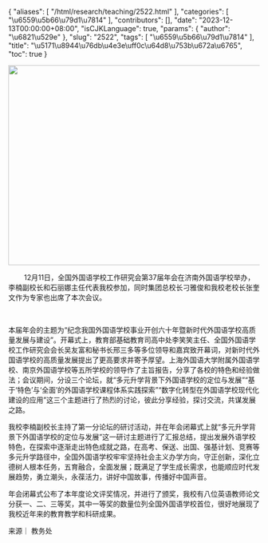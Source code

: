 {
    "aliases": [
        "/html/research/teaching/2522.html"
    ],
    "categories": [
        "\u6559\u5b66\u79d1\u7814"
    ],
    "contributors": [],
    "date": "2023-12-13T00:00:00+08:00",
    "isCJKLanguage": true,
    "params": {
        "author": "\u6821\u529e"
    },
    "slug": "2522",
    "tags": [
        "\u6559\u5b66\u79d1\u7814"
    ],
    "title": "\u5171\u8944\u76db\u4e3e\uff0c\u64d8\u753b\u672a\u6765",
    "toc": true
}


<img
    src="https://cdn.tfls.online/mirror/full/a493aef1a2c0d3a49b8282f84ca5b6c1f6fc0628.jpg"
    style="display:block;margin-left:auto;margin-right:auto;"
    decoding="async"
    fetchpriority="auto"
    loading="lazy"
    height="400"
    width="600"
/>




  





        12月11日，全国外国语学校工作研究会第37届年会在济南外国语学校举办，李楠副校长和石丽娜主任代表我校参加，同时集团总校长刁雅俊和我校老校长张奎文作为专家也出席了本次会议。




        




 本届年会的主题为“纪念我国外国语学校事业开创六十年暨新时代外国语学校高质量发展与建设”。开幕式上，教育部基础教育司高中处李笑笑主任、全国外国语学校工作研究会会长吴友富和秘书长邢三多等多位领导和嘉宾致开幕词，对新时代外国语学校的高质量发展提出了更高要求并寄予厚望。上海外国语大学附属外国语学校、南京外国语学校等五所学校的领导作了主旨报告，分享了各校的特色和经验做法；会议期间，分设三个论坛，就“多元升学背景下外国语学校的定位与发展”“基于‘特色’与‘全面’的外国语学校课程体系实践探索”“数字化转型在外国语学校现代化建设的应用”这三个主题进行了热烈的讨论，彼此分享经验，探讨交流，共谋发展之路。




  





我校李楠副校长主持了第一分论坛的研讨活动，并在年会闭幕式上就“多元升学背景下外国语学校的定位与发展”这一研讨主题进行了汇报总结，提出发展外语学校特色，在探索中逐渐走出特色成就之路，在高考、保送、出国、强基计划、竞赛等多元升学路径中，全国外国语学校牢牢坚持社会主义办学方向，守正创新，深化立德树人根本任务，五育融合，全面发展；既满足了学生成长需求，也能顺应时代发展趋势，勇立潮头，永葆活力，讲好中国故事，传播好中国声音。




  





  





 年会闭幕式公布了本年度论文评奖情况，并进行了颁奖，我校有八位英语教师论文分获一、二、三等奖，其中一等奖的数量位列全国外国语学校首位，很好地展现了我校近年来的教育教学和科研成果。




  




来源｜ 教务处

  





  




